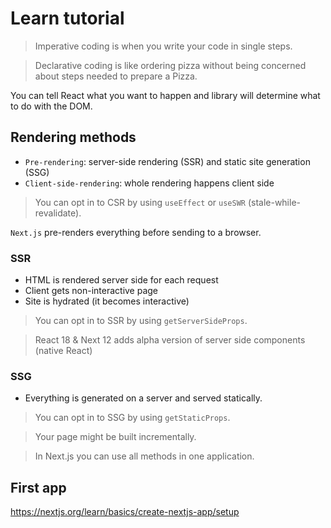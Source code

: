 # Learn tutorial

> Imperative coding is when you write your code in single steps.

> Declarative coding is like ordering pizza without being concerned about steps needed to prepare a Pizza.

You can tell React what you want to happen and library will determine what to do with the DOM.

## Rendering methods

* `Pre-rendering`: server-side rendering (SSR) and static site generation (SSG)
* `Client-side-rendering`: whole rendering happens client side

> You can opt in to CSR by using `useEffect` or `useSWR` (stale-while-revalidate).

`Next.js` pre-renders everything before sending to a browser.

### SSR

* HTML is rendered server side for each request
* Client gets non-interactive page
* Site is hydrated (it becomes interactive)

> You can opt in to SSR by using `getServerSideProps`.

> React 18 & Next 12 adds alpha version of server side components (native React)

### SSG

* Everything is generated on a server and served statically.

> You can opt in to SSG by using `getStaticProps`.

> Your page might be built incrementally.

> In Next.js you can use all methods in one application.

## First app

https://nextjs.org/learn/basics/create-nextjs-app/setup
